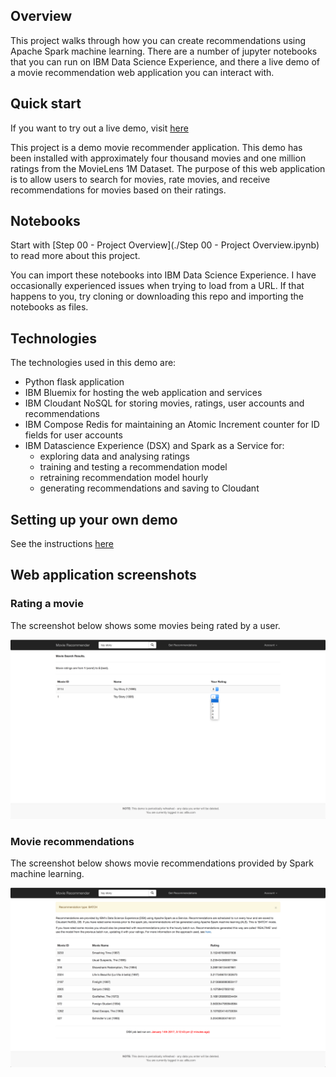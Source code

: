 ## Overview

This project walks through how you can create recommendations using Apache Spark machine learning.  There are a number of jupyter notebooks that you can run on IBM Data Science Experience, and there a live demo of a movie recommendation web application you can interact with.

## Quick start

If you want to try out a live demo, visit [here](https://movie-recommend-demo.mybluemix.net/)

This project is a demo movie recommender application. This demo has been installed with approximately four thousand movies and one million ratings from the MovieLens 1M Dataset. The purpose of this web application is to allow users to search for movies, rate movies, and receive recommendations for movies based on their ratings.

## Notebooks

Start with [Step 00 - Project Overview](./Step 00 - Project Overview.ipynb) to read more about this project.

You can import these notebooks into IBM Data Science Experience.  I  have occasionally experienced issues when trying to load from a URL.  If that happens to you, try cloning or downloading this repo and importing the notebooks as files.

## Technologies

The technologies used in this demo are:

 - Python flask application
 - IBM Bluemix for hosting the web application and services
 - IBM Cloudant NoSQL for storing movies, ratings, user accounts and recommendations
 - IBM Compose Redis for maintaining an Atomic Increment counter for ID fields for user accounts
 - IBM Datascience Experience (DSX) and Spark as a Service for:
    - exploring data and analysing ratings
    - training and testing a recommendation model
    - retraining recommendation model hourly
    - generating recommendations and saving to Cloudant

## Setting up your own demo

See the instructions [here](https://github.com/snowch/movie-recommender-demo/blob/master/web_app/README.md)

## Web application screenshots 

### Rating a movie

The screenshot below shows some movies being rated by a user.

![Screenshot of rating a movie](./docs/screenshot_ratings.png)

### Movie recommendations

The screenshot below shows movie recommendations provided by Spark machine learning.

![Screenshot of movie recommendations](./docs/screenshot_recommendations.png)
